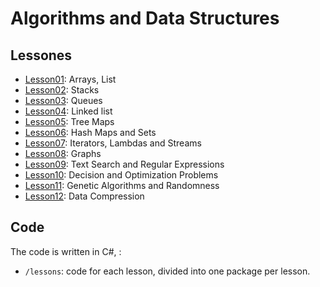 # Algorithms and Data Structures


## Lessones

* [Lesson01](docs/slides/01/01_intro.pdf): Arrays, List
* [Lesson02](docs/slides/02/02_stack_queue.pdf): Stacks 
* [Lesson03](docs/slides/03/03_analysis_sort.pdf): Queues
* [Lesson04](docs/slides/04/04_recursion_tdd.pdf): Linked list
* [Lesson05](docs/slides/05/05_tree_maps.pdf): Tree Maps
* [Lesson06](docs/slides/06/06_hash_maps.pdf): Hash Maps and Sets
* [Lesson07](docs/slides/07/07_streams.pdf): Iterators, Lambdas and Streams
* [Lesson08](docs/slides/08/08_graphs.pdf): Graphs
* [Lesson09](docs/slides/09/09_regex.pdf): Text Search and Regular Expressions
* [Lesson10](docs/slides/10/10_optimization.pdf): Decision and Optimization Problems
* [Lesson11](docs/slides/11/11_genetic.pdf): Genetic Algorithms and Randomness
* [Lesson12](docs/slides/12/12_compression.pdf): Data Compression

## Code

The code is written in C#, :
* `/lessons`: code for each lesson, divided into one package per lesson.


